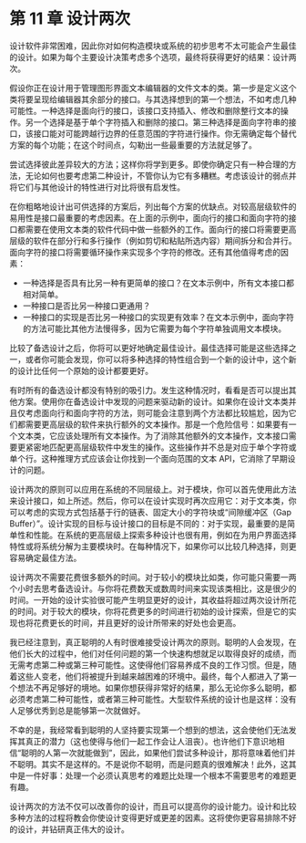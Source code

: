 # 第 11 章 设计两次

设计软件非常困难，因此你对如何构造模块或系统的初步思考不太可能会产生最佳的设计。如果为每个主要设计决策考虑多个选项，最终将获得更好的结果：设计两次。

假设你正在设计用于管理图形界面文本编辑器的文件文本的类。第一步是定义这个类将要呈现给编辑器其余部分的接口。与其选择想到的第一个想法，不如考虑几种可能性。一种选择是面向行的接口，该接口支持插入、修改和删除整行文本的操作。另一个选择是基于单个字符插入和删除的接口。第三种选择是面向字符串的接口，该接口能对可能跨越行边界的任意范围的字符进行操作。你无需确定每个替代方案的每个功能；在这个时间点，勾勒出一些最重要的方法就足够了。

尝试选择彼此差异较大的方法；这样你将学到更多。即使你确定只有一种合理的方法，无论如何也要考虑第二种设计，不管你认为它有多糟糕。考虑该设计的弱点并将它们与其他设计的特性进行对比将很有启发性。

在你粗略地设计出可供选择的方案后，列出每个方案的优缺点。对较高层级软件的易用性是接口最重要的考虑因素。在上面的示例中，面向行的接口和面向字符的接口都需要在使用文本类的软件代码中做一些额外的工作。面向行的接口将需要更高层级的软件在部分行和多行操作（例如剪切和粘贴所选内容）期间拆分和合并行。面向字符的接口将需要循环操作来实现多个字符的修改。还有其他值得考虑的因素：

- 一种选择是否具有比另一种有更简单的接口？在文本示例中，所有文本接口都相对简单。
- 一种接口是否比另一种接口更通用？
- 一种接口的实现是否比另一种接口的实现更有效率？在文本示例中，面向字符的方法可能比其他方法慢得多，因为它需要为每个字符单独调用文本模块。

比较了备选设计之后，你将可以更好地确定最佳设计。最佳选择可能是这些选择之一，或者你可能会发现，你可以将多种选择的特性组合到一个新的设计中，这个新的设计比任何一个原始的设计都要更好。

有时所有的备选设计都没有特别的吸引力。发生这种情况时，看看是否可以提出其他方案。使用你在备选设计中发现的问题来驱动新的设计。如果你在设计文本类并且仅考虑面向行和面向字符的方法，则可能会注意到两个方法都比较尴尬，因为它们都需要更高层级的软件来执行额外的文本操作。那是一个危险信号：如果要有一个文本类，它应该处理所有文本操作。为了消除其他额外的文本操作，文本接口需要更紧密地匹配更高层级软件中发生的操作。这些操作并不总是对应于单个字符或单个行。这种推理方式应该会让你找到一个面向范围的文本 API，它消除了早期设计的问题。

设计两次的原则可以应用在系统的不同层级上。对于模块，你可以首先使用此方法来设计接口，如上所述。然后，你可以在设计实现时再次应用它：对于文本类，你可以考虑的实现方式包括基于行的链表、固定大小的字符块或“间隙缓冲区（Gap Buffer）”。设计实现的目标与设计接口的目标是不同的：对于实现，最重要的是简单性和性能。在系统的更高层级上探索多种设计也很有用，例如在为用户界面选择特性或将系统分解为主要模块时。在每种情况下，如果你可以比较几种选择，则更容易确定最佳方法。

设计两次不需要花费很多额外的时间。对于较小的模块比如类，你可能只需要一两个小时去思考备选设计。与你将花费数天或数周时间来实现该类相比，这是很少的时间。一开始的设计实验很可能产生明显更好的设计，其收益将超过两次设计所花的时间。对于较大的模块，你将花费更多的时间进行初始的设计探索，但是它的实现也将花费更长的时间，并且更好的设计所带来的好处也会更高。

我已经注意到，真正聪明的人有时很难接受设计两次的原则。聪明的人会发现，在他们长大的过程中，他们对任何问题的第一个快速构想就足以取得良好的成绩，而无需考虑第二种或第三种可能性。这使得他们容易养成不良的工作习惯。但是，随着这些人变老，他们将被提升到越来越困难的环境中。最终，每个人都进入了第一个想法不再足够好的境地。如果你想获得非常好的结果，那么无论你多么聪明，都必须考虑第二种可能性，或者第三种可能性。大型软件系统的设计也是这样：没有人足够优秀到总是能够第一次就做好。

不幸的是，我经常看到聪明的人坚持要实现第一个想到的想法，这会使他们无法发挥其真正的潜力（这也使得与他们一起工作会让人沮丧）。也许他们下意识地相信“聪明的人第一次就能做到”，因此，如果他们尝试多种设计，那将意味着他们并不聪明。其实不是这样的。不是说你不聪明，而是问题真的很难解决！此外，这其中是一件好事：处理一个必须认真思考的难题比处理一个根本不需要思考的难题更有趣。

设计两次的方法不仅可以改善你的设计，而且可以提高你的设计能力。设计和比较多种方法的过程将教会你使设计变得更好或更差的因素。这将使你更容易排除不好的设计，并钻研真正伟大的设计。
